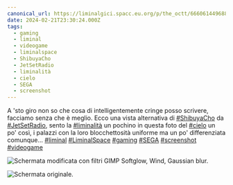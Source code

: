 ```yaml
---
canonical_url: https://liminalgici.spacc.eu.org/p/the_octt/666061449688468428
date: 2024-02-21T23:30:24.000Z
tags: 
  - gaming
  - liminal
  - videogame
  - liminalspace
  - ShibuyaCho
  - JetSetRadio
  - liminalità
  - cielo
  - SEGA
  - screenshot
---
```


A 'sto giro non so che cosa di intelligentemente cringe posso scrivere, facciamo senza che è meglio. Ecco una vista alternativa di <a href="https://liminalgici.spacc.eu.org/discover/tags/ShibuyaCho?src=hash" title="#ShibuyaCho" class="u-url hashtag" rel="external nofollow noopener">#ShibuyaCho</a> da <a href="https://liminalgici.spacc.eu.org/discover/tags/JetSetRadio?src=hash" title="#JetSetRadio" class="u-url hashtag" rel="external nofollow noopener">#JetSetRadio</a>, sento la <a href="https://liminalgici.spacc.eu.org/discover/tags/liminalità?src=hash" title="#liminalità" class="u-url hashtag" rel="external nofollow noopener">#liminalità</a> un pochino in questa foto del <a href="https://liminalgici.spacc.eu.org/discover/tags/cielo?src=hash" title="#cielo" class="u-url hashtag" rel="external nofollow noopener">#cielo</a> un po' così, i palazzi con la loro blocchettosità uniforme ma un po' differenziata comunque...
<a href="https://liminalgici.spacc.eu.org/discover/tags/liminal?src=hash" title="#liminal" class="u-url hashtag" rel="external nofollow noopener">#liminal</a> <a href="https://liminalgici.spacc.eu.org/discover/tags/LiminalSpace?src=hash" title="#LiminalSpace" class="u-url hashtag" rel="external nofollow noopener">#LiminalSpace</a> <a href="https://liminalgici.spacc.eu.org/discover/tags/gaming?src=hash" title="#gaming" class="u-url hashtag" rel="external nofollow noopener">#gaming</a> <a href="https://liminalgici.spacc.eu.org/discover/tags/SEGA?src=hash" title="#SEGA" class="u-url hashtag" rel="external nofollow noopener">#SEGA</a> <a href="https://liminalgici.spacc.eu.org/discover/tags/screenshot?src=hash" title="#screenshot" class="u-url hashtag" rel="external nofollow noopener">#screenshot</a> <a href="https://liminalgici.spacc.eu.org/discover/tags/videogame?src=hash" title="#videogame" class="u-url hashtag" rel="external nofollow noopener">#videogame</a>

![Schermata modificata con filtri GIMP Softglow, Wind, Gaussian blur.](https://liminalgici.spacc.eu.org/storage/m/_v2/664033260845064193/7c649620b-69b6c5/w7uPU3mNaDtZ/hPcwb36V0On7WSHVm4cb4YfFGtl4BST1fjcxDRyN.jpg)

![Schermata originale.](https://liminalgici.spacc.eu.org/storage/m/_v2/664033260845064193/7c649620b-69b6c5/HzABhTg6jLhO/FfkIjCdbNOS2Vhe2Lb76jx8LTZGGBFpeuk6PeN4W.jpg)